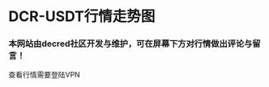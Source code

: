 

# **DCR-USDT行情走势图**

<h3 class="txt2">本网站由decred社区开发与维护，可在屏幕下方对行情做出评论与留言！</h3>


<!DOCTYPE html>
<html>
<head>
  <title>网页标题</title>
<style>
/* 设置格子的样式 */
.grid {
  display: grid;
  grid-template-columns: repeat(2, 1fr);
  grid-gap: 20px;
}

/* 设置格子的共同样式 */
    /* 在这里添加上述样式代码 */
    .grid-item {
      border: 1px solid #ccc;
      border-radius: 5px;
      padding: 10px;
      text-align: center;
    }

    .grid-item.red {
      background-color: #ffcccc;
    }

/* 定义风险揭示的颜色的样式 */
.txt1 {
  color: red;
}

/* 设置行情容器的样式 */
.container {
  width: 100%;
  height: 100%;
}
</style>

<script type="text/javascript" src="../js/tv.js"></script>

</head>
<body>
<!-- 创建一个容器用于显示行情图 -->   
<div class="container">
    <div id="tradingview-widget-container2" style="width: 100%; height: 100%;">查看行情需要登陆VPN</div>
</div>



<script >
function joinTelegramGroup() {
  window.location.href = 'https://t.me/decredzh';  // 替换为电报群的URL
}
</script>
 
<script type="text/javascript">
    new TradingView.widget(
      {
        "width": "100%",
        "height": "400px",
        "symbol": "BINANCE:DCRUSDT", // 设置行情图的交易对
        "interval": "1D", // 设置时间间隔，例如日线 ("D")
        "timezone": "Asia/Taipei",
        "theme": "light",
        "style": "1",
        "locale": "zh",
        "toolbar_bg": "#f1f3f6",
        "enable_publishing": false,
        "allow_symbol_change": true,
        "container_id": "tradingview-widget-container2"
        }
      );
</script>

</body>
</html>

<h3 class="txt1">备注：本网站仅用于客观信息的集中展示，不提供任何投资指导。所有的投资决策和风险由个人自行承担。</h3>
<h3 id="__comments">欢迎对Decred德信俱乐部做出评论和提出宝贵建议！</h3>
<br>
<script>
<!-- Insert generated snippet here -->

<script src="https://giscus.app/client.js"
        data-repo="Cagedbird1/decred-giscus"
        data-repo-id="R_kgDOJjLJEg"
        data-category="Announcements"
        data-category-id="DIC_kwDOJjLJEs4CWfeh"
        data-mapping="url"
        data-strict="0"
        data-reactions-enabled="1"
        data-emit-metadata="0"
        data-input-position="bottom"
        data-theme="preferred_color_scheme"
        data-lang="zh-CN"
        crossorigin="anonymous"
        async>
</script>

<script>
    var giscus = document.querySelector("script[src*=giscus]")
    /* Set palette on initial load */
    var palette = __md_get("__palette")
    if (palette && typeof palette.color === "object") {
      var theme = palette.color.scheme === "slate" ? "dark" : "light"
      giscus.setAttribute("data-theme", theme) 
    }

    /* Register event handlers after documented loaded */
    document.addEventListener("DOMContentLoaded", function() {
      var ref = document.querySelector("[data-md-component=palette]")
      ref.addEventListener("change", function() {
        var palette = __md_get("__palette")
        if (palette && typeof palette.color === "object") {
          var theme = palette.color.scheme === "slate" ? "dark" : "light"

          /* Instruct Giscus to change theme */
          var frame = document.querySelector(".giscus-frame")
          frame.contentWindow.postMessage(
            { giscus: { setConfig: { theme } } },
            "https://giscus.app"
          )
        }
      })
    })
  </script>

